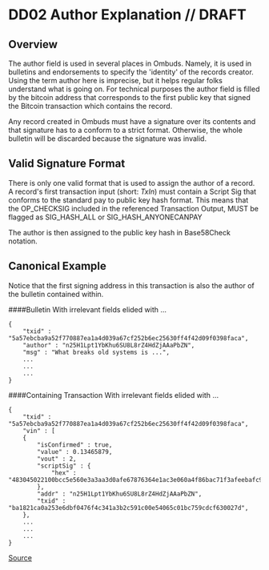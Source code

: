 <!-- title: Author -->

DD02 Author Explanation // DRAFT
=======================

Overview
--------
The author field is used in several places in Ombuds. 
Namely, it is used in bulletins and endorsements to specify the 'identity' of the records creator. 
Using the term author here is imprecise, but it helps regular folks understand what is going on.
For technical purposes the author field is filled by the bitcoin address that corresponds to the first public key that signed the Bitcoin transaction which contains the record.

Any record created in Ombuds must have a signature over its contents and that signature has to a conform to a strict format.
Otherwise, the whole bulletin will be discarded because the signature was invalid.


Valid Signature Format
----------------------

There is only one valid format that is used to assign the author of a record.
A record's first transaction input (short: *TxIn*) must contain a Script Sig that conforms to the standard pay to public key hash format.
This means that the OP_CHECKSIG included in the referenced Transaction Output, MUST be flagged as SIG_HASH_ALL or SIG_HASH_ANYONECANPAY

The author is then assigned to the public key hash in Base58Check notation.


Canonical Example
-----------------

Notice that the first signing address in this transaction is also the author of the bulletin contained within.

####Bulletin 
With irrelevant fields elided with ...

    {
        "txid" : "5a57ebcba9a52f770887ea1a4d039a67cf252b6ec25630ff4f42d09f0398faca",
        "author" : "n25H1Lpt1YbKhu6SU8L8rZ4HdZjAAaPbZN",
        "msg" : "What breaks old systems is ...",
        ...
        ...
        ...
    }
    
####Containing Transaction 
With irrelevant fields elided with ...

    {
        "txid" : "5a57ebcba9a52f770887ea1a4d039a67cf252b6ec25630ff4f42d09f0398faca",
        "vin" : [
        {
            "isConfirmed" : true,
            "value" : 0.13465879,
            "vout" : 2,
            "scriptSig" : {
                "hex" : "483045022100bcc5e560e3a3aa3d0afe67876364e1ac3e060a4f86bac71f3afeebafc9eee75202203a2f79d81fd297c9fe6bc237ffc88f2d702dfe0a7580def45b2550fbe7da38dd012103fef28f248fdb54b95cb8c27e4d2eceedc47d2f8f19fdc45d00f9ae8a7ec42fe3"
            },
            "addr" : "n25H1Lpt1YbKhu6SU8L8rZ4HdZjAAaPbZN",
            "txid" : "ba1821ca0a253e6dbf0476f4c341a3b2c591c00e54065c01bc759cdcf630027d",
        },
        ...
        ...
        ...
    }
[Source](https://testnet.blockexplorer.com/api/tx/5a57ebcba9a52f770887ea1a4d039a67cf252b6ec25630ff4f42d09f0398faca)

